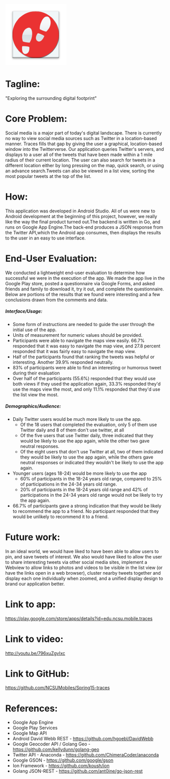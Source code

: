 ![Traces Icon](https://raw.githubusercontent.com/NCSUMobiles/Spring15-traces/master/thumbnail.png)

# Tagline:

"Exploring the surrounding digital footprint"

# Core Problem:

Social media is a major part of today's digital landscape. There is currently no way to view social media sources such as Twitter in a location-based manner. Traces fills that gap by giving the user a graphical, location-based window into the Twitterverse. Our application queries Twitter's servers, and displays to a user all of the tweets that have been made within a 1 mile radius of their current location. The user can also search for tweets in a different location either by long pressing on the map, quick search, or using an advance search.Tweets can also be viewed in a list view, sorting the most popular tweets at the top of the list.

# How:

This application was developed in Android Studio. All of us were new to Android development at the beginning of this project, however, we really like the way the final product turned out.The backend is written in Go, and runs on Google App Engine.The back-end produces a JSON response from the Twitter API,which the Android app consumes, then displays the results to the user in an easy to use interface.

# End-User Evaluation:

We conducted a lightweight end-user evaluation to determine how successful we were in the execution of the app. We made the app live in the Google Play store, posted a questionnaire via Google Forms, and asked friends and family to download it, try it out, and complete the questionnaire. Below are portions of the results that we found were interesting and a few conclusions drawn from the comments and data.

##### Interface/Usage:

* Some form of instructions are needed to guide the user through the initial use of the app.
* Units of measurement for numeric values should be provided.
* Participants were able to navigate the maps view easily. 66.7% responded that it was easy to navigate the map view, and 27.8 percent responded that it was fairly easy to navigate the map view.
* Half of the participants found that ranking the tweets was helpful or interesting. Another 39.9% responded neutrally.
* 83% of participants were able to find an interesting or humorous tweet during their evaluation
* Over half of the participants (55.6%) responded that they would use both views if they used the application again, 33.3% responded they'd use the maps view the most, and only 11.1% responded that they'd use the list view the most.

##### Demographics/Audience:

* Daily Twitter users would be much more likely to use the app.
  * Of the 18 users that completed the evaluation, only 5 of them use Twitter daily and 8 of them don't use twitter, at all
  * Of the five users that use Twitter daily, three indicated that they would be likely to use the app again, while the other two gave neutral responses.
  * Of the eight users that don't use Twitter at all, two of them indicated they would be likely to use the app again, while the others gave neutral responses or indicated they wouldn't be likely to use the app again.
* Younger users (ages 18-24) would be more likely to use the app
  * 60% of participants in the 18-24 years old range, compared to 25% of participations in the 24-34 years old range.
  * 20% of participants in the 18-24 years old range and 42% of participations in the 24-34 years old range would not be likely to try the app again.
* 66.7% of participants gave a strong indication that they would be likely to recommend the app to a friend. No participant responded that they would be unlikely to recommend it to a friend.

# Future work:

In an ideal world, we would have liked to have been able to allow users to pin, and save tweets of interest. We also would have liked to allow the user to share interesting tweets via other social media sites, implement a Webview to allow links to photos and videos to be visible in the list view (or have the links open in a web browser), cluster nearby tweets together and display each one individually when zoomed, and a unified display design to brand our application better.

# Link to app:
https://play.google.com/store/apps/details?id=edu.ncsu.mobile.traces

# Link to video:
http://youtu.be/796xuZgvIxc

# Link to GitHub:
https://github.com/NCSUMobiles/Spring15-traces

# References:

- Google App Engine
- Google Play Services
- Google Map API
- Android David Webb REST - https://github.com/hgoebl/DavidWebb
- Google Geocoder API / Golang Geo - https://github.com/kellydunn/golang-geo
- Twitter API - Anaconda - https://github.com/ChimeraCoder/anaconda
- Google GSON - https://github.com/google/gson
- Ion Framework - https://github.com/koush/ion
- Golang JSON-REST - https://github.com/ant0ine/go-json-rest
